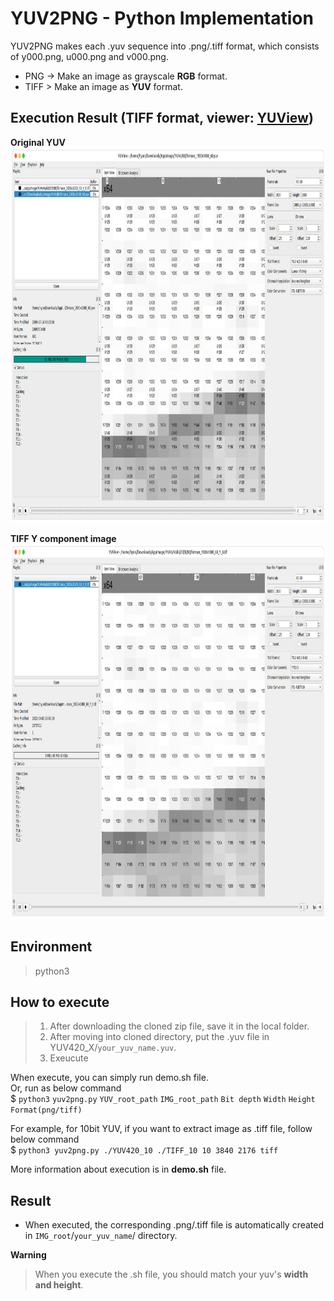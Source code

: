 # YUV2PNG - Python Implementation
YUV2PNG makes each .yuv sequence into .png/.tiff format, which consists of y000.png, u000.png and v000.png.  

- PNG -> Make an image as grayscale **RGB** format.  
- TIFF > Make an image as **YUV** format.  

## Execution Result (TIFF format, viewer: [YUView](https://github.com/ient/yuview))
**Original YUV**  
<img src="./fig/Ori.png" width="900" height="600">  

**TIFF Y component image**  
<img src="./fig/Y.png" width="900" height="600">


## Environment 
> python3

## How to execute
> 1. After downloading the cloned zip file, save it in the local folder.
> 2. After moving into cloned directory, put the .yuv file in YUV420_X/`your_yuv_name.yuv`.  
> 3. Exeucute  

When execute, you can simply run demo.sh file.  
Or, run as below command  
$ `python3` `yuv2png.py` `YUV_root_path` `IMG_root_path` `Bit depth` `Width` `Height` `Format(png/tiff)`  

For example, for 10bit YUV, if you want to extract image as .tiff file, follow below command  
$ `python3 yuv2png.py ./YUV420_10 ./TIFF_10 10 3840 2176 tiff`  

More information about execution is in **demo.sh** file.   

## Result
- When executed, the corresponding .png/.tiff file is automatically created in `IMG_root`/`your_yuv_name`/ directory.  

**Warning**
> When you execute the .sh file, you should match your yuv's **width and height**.  
